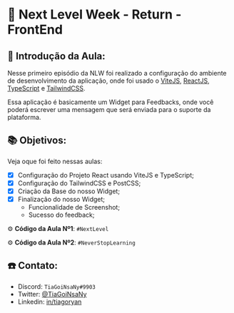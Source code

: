 # :rocket: Next Level Week - Return - FrontEnd

## :wave: Introdução da Aula:

Nesse primeiro episódio da NLW foi realizado a configuração do ambiente de desenvolvimento da aplicação, onde foi usado o [ViteJS](https://vitejs.dev/), [ReactJS](https://pt-br.reactjs.org/), [TypeScript](https://www.typescriptlang.org/) e [TailwindCSS](https://tailwindcss.com/).

Essa aplicação é basicamente um Widget para Feedbacks, onde você poderá escrever uma mensagem que será enviada para o suporte da plataforma.

## :books: Objetivos:
Veja oque foi feito nessas aulas:

- [X] Configuração do Projeto React usando ViteJS e TypeScript;
- [X] Configuração do TailwindCSS e PostCSS;
- [X] Criação da Base do nosso Widget;
- [X] Finalização do nosso Widget; 
    - Funcionalidade de Screenshot;
    - Sucesso do feedback;

:gear: **Código da Aula Nº1**: `#NextLevel`

:gear: **Código da Aula Nº2**: `#NeverStopLearning`
## :phone: Contato:

- Discord: `TiaGoiNsaNy#9903`
- Twitter: [@TiaGoiNsaNy](https://twitter.com/TiaGoiNsaNy)
- Linkedin: [in/tiagoryan](https://www.linkedin.com/in/tiagoryan)